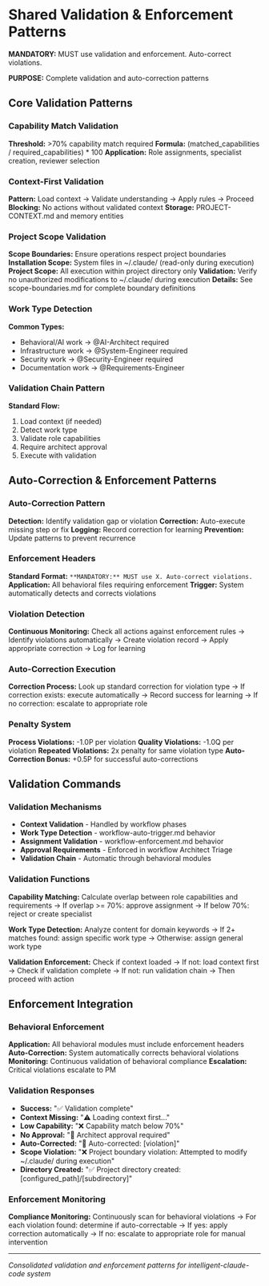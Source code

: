 # Shared Validation & Enforcement Patterns

**MANDATORY:** MUST use validation and enforcement. Auto-correct violations.

**PURPOSE:** Complete validation and auto-correction patterns

## Core Validation Patterns

### Capability Match Validation
**Threshold:** >70% capability match required
**Formula:** (matched_capabilities / required_capabilities) * 100
**Application:** Role assignments, specialist creation, reviewer selection

### Context-First Validation
**Pattern:** Load context → Validate understanding → Apply rules → Proceed
**Blocking:** No actions without validated context
**Storage:** PROJECT-CONTEXT.md and memory entities

### Project Scope Validation
**Scope Boundaries:** Ensure operations respect project boundaries
**Installation Scope:** System files in ~/.claude/ (read-only during execution)
**Project Scope:** All execution within project directory only
**Validation:** Verify no unauthorized modifications to ~/.claude/ during execution
**Details:** See scope-boundaries.md for complete boundary definitions

### Work Type Detection
**Common Types:**
- Behavioral/AI work → @AI-Architect required
- Infrastructure work → @System-Engineer required
- Security work → @Security-Engineer required
- Documentation work → @Requirements-Engineer

### Validation Chain Pattern
**Standard Flow:**
1. Load context (if needed)
2. Detect work type
3. Validate role capabilities
4. Require architect approval
5. Execute with validation

## Auto-Correction & Enforcement Patterns

### Auto-Correction Pattern
**Detection:** Identify validation gap or violation
**Correction:** Auto-execute missing step or fix
**Logging:** Record correction for learning
**Prevention:** Update patterns to prevent recurrence

### Enforcement Headers
**Standard Format:** `**MANDATORY:** MUST use X. Auto-correct violations.`
**Application:** All behavioral files requiring enforcement
**Trigger:** System automatically detects and corrects violations

### Violation Detection
**Continuous Monitoring:** Check all actions against enforcement rules → Identify violations automatically → Create violation record → Apply appropriate correction → Log for learning

### Auto-Correction Execution
**Correction Process:** Look up standard correction for violation type → If correction exists: execute automatically → Record success for learning → If no correction: escalate to appropriate role

### Penalty System
**Process Violations:** -1.0P per violation
**Quality Violations:** -1.0Q per violation
**Repeated Violations:** 2x penalty for same violation type
**Auto-Correction Bonus:** +0.5P for successful auto-corrections

## Validation Commands

### Validation Mechanisms
- **Context Validation** - Handled by workflow phases
- **Work Type Detection** - workflow-auto-trigger.md behavior
- **Assignment Validation** - workflow-enforcement.md behavior
- **Approval Requirements** - Enforced in workflow Architect Triage
- **Validation Chain** - Automatic through behavioral modules

### Validation Functions
**Capability Matching:** Calculate overlap between role capabilities and requirements → If overlap >= 70%: approve assignment → If below 70%: reject or create specialist

**Work Type Detection:** Analyze content for domain keywords → If 2+ matches found: assign specific work type → Otherwise: assign general work type

**Validation Enforcement:** Check if context loaded → If not: load context first → Check if validation complete → If not: run validation chain → Then proceed with action

## Enforcement Integration

### Behavioral Enforcement
**Application:** All behavioral modules must include enforcement headers
**Auto-Correction:** System automatically corrects behavioral violations
**Monitoring:** Continuous validation of behavioral compliance
**Escalation:** Critical violations escalate to PM

### Validation Responses
- **Success:** "✅ Validation complete"
- **Context Missing:** "⚠️ Loading context first..."
- **Low Capability:** "❌ Capability match below 70%"
- **No Approval:** "🚫 Architect approval required"
- **Auto-Corrected:** "🔧 Auto-corrected: [violation]"
- **Scope Violation:** "❌ Project boundary violation: Attempted to modify ~/.claude/ during execution"
- **Directory Created:** "✅ Project directory created: [configured_path]/[subdirectory]"

### Enforcement Monitoring
**Compliance Monitoring:** Continuously scan for behavioral violations → For each violation found: determine if auto-correctable → If yes: apply correction automatically → If no: escalate to appropriate role for manual intervention

---
*Consolidated validation and enforcement patterns for intelligent-claude-code system*